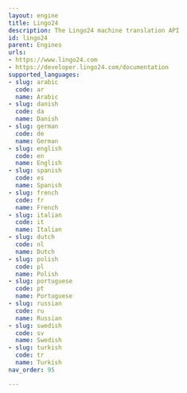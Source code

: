 ```yaml
---
layout: engine
title: Lingo24
description: The Lingo24 machine translation API
id: lingo24
parent: Engines
urls:
- https://www.lingo24.com
- https://developer.lingo24.com/documentation
supported_languages:
- slug: arabic
  code: ar
  name: Arabic
- slug: danish
  code: da
  name: Danish
- slug: german
  code: de
  name: German
- slug: english
  code: en
  name: English
- slug: spanish
  code: es
  name: Spanish
- slug: french
  code: fr
  name: French
- slug: italian
  code: it
  name: Italian
- slug: dutch
  code: nl
  name: Dutch
- slug: polish
  code: pl
  name: Polish
- slug: portuguese
  code: pt
  name: Portuguese
- slug: russian
  code: ru
  name: Russian
- slug: swedish
  code: sv
  name: Swedish
- slug: turkish
  code: tr
  name: Turkish
nav_order: 95

---
```



